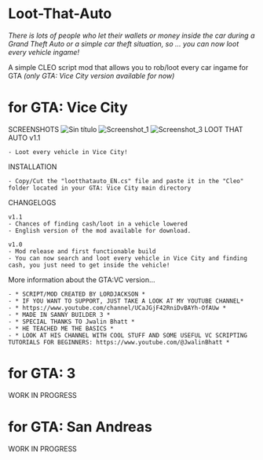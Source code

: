 # Loot-That-Auto
*There is lots of people who let their wallets or money inside the car during a Grand Theft Auto or a simple car theft situation, so*
*... you can now loot every vehicle ingame!*

A simple CLEO script mod that allows you to rob/loot every car ingame for GTA 
*(only GTA: Vice City version available for now)*
# for GTA: Vice City
SCREENSHOTS
![Sin título](https://github.com/user-attachments/assets/b65168c2-c4e8-47e7-8c41-bb31e7883863)
![Screenshot_1](https://github.com/user-attachments/assets/42172043-b1b9-4674-9102-c2d196203bc7)
![Screenshot_3](https://github.com/user-attachments/assets/faa24cfc-b81b-452d-a2a3-c7bc88e17622)
LOOT THAT AUTO v1.1
	
	- Loot every vehicle in Vice City!

INSTALLATION

	- Copy/Cut the "lootthatauto_EN.cs" file and paste it in the "Cleo" folder located in your GTA: Vice City main directory
	
CHANGELOGS

	v1.1
	- Chances of finding cash/loot in a vehicle lowered
	- English version of the mod available for download.
	
	v1.0
	- Mod release and first functionable build
	- You can now search and loot every vehicle in Vice City and finding cash, you just need to get inside the vehicle!
More information about the GTA:VC version...	

	- * SCRIPT/MOD CREATED BY LORDJACKSON *
	- * IF YOU WANT TO SUPPORT, JUST TAKE A LOOK AT MY YOUTUBE CHANNEL*
	- * https://www.youtube.com/channel/UCaJGjF42RniDvBAYh-OfAUw * 
	- * MADE IN SANNY BUILDER 3 *
	- * SPECIAL THANKS TO Jwalin Bhatt *
	- * HE TEACHED ME THE BASICS *
	- * LOOK AT HIS CHANNEL WITH COOL STUFF AND SOME USEFUL VC SCRIPTING TUTORIALS FOR BEGINNERS: https://www.youtube.com/@JwalinBhatt *
 
# for GTA: 3
WORK IN PROGRESS
# for GTA: San Andreas
WORK IN PROGRESS



